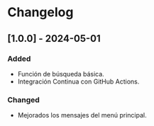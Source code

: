 # Changelog

## [1.0.0] - 2024-05-01
### Added
- Función de búsqueda básica.
- Integración Continua con GitHub Actions.
### Changed
- Mejorados los mensajes del menú principal.
